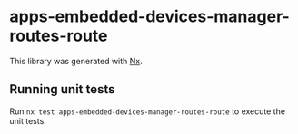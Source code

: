 # apps-embedded-devices-manager-routes-route

This library was generated with [Nx](https://nx.dev).

## Running unit tests

Run `nx test apps-embedded-devices-manager-routes-route` to execute the unit tests.
